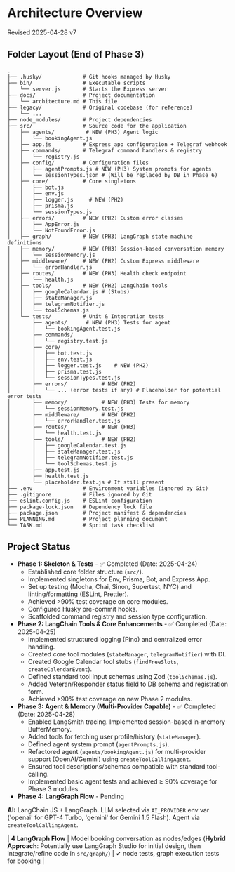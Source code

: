 # Architecture Overview

Revised 2025-04-28 v7

## Folder Layout (End of Phase 3)

```
.
├── .husky/             # Git hooks managed by Husky
├── bin/                # Executable scripts
│   └── server.js       # Starts the Express server
├── docs/               # Project documentation
│   └── architecture.md # This file
├── legacy/             # Original codebase (for reference)
│   └── ...
├── node_modules/       # Project dependencies
├── src/                # Source code for the application
│   ├── agents/          # NEW (PH3) Agent logic
│   │   └── bookingAgent.js
│   ├── app.js          # Express app configuration + Telegraf webhook
│   ├── commands/       # Telegraf command handlers & registry
│   │   └── registry.js
│   ├── config/         # Configuration files
│   │   ├── agentPrompts.js # NEW (PH3) System prompts for agents
│   │   └── sessionTypes.json # (Will be replaced by DB in Phase 6)
│   ├── core/           # Core singletons
│   │   ├── bot.js
│   │   ├── env.js
│   │   ├── logger.js     # NEW (PH2)
│   │   ├── prisma.js
│   │   └── sessionTypes.js
│   ├── errors/         # NEW (PH2) Custom error classes
│   │   ├── AppError.js
│   │   └── NotFoundError.js
│   ├── graph/          # NEW (PH3) LangGraph state machine definitions
│   ├── memory/         # NEW (PH3) Session-based conversation memory
│   │   └── sessionMemory.js
│   ├── middleware/     # NEW (PH2) Custom Express middleware
│   │   └── errorHandler.js
│   ├── routes/         # NEW (PH3) Health check endpoint
│   │   └── health.js
│   ├── tools/          # NEW (PH2) LangChain tools
│   │   ├── googleCalendar.js # (Stubs)
│   │   ├── stateManager.js
│   │   ├── telegramNotifier.js
│   │   └── toolSchemas.js
│   └── tests/          # Unit & Integration tests
│       ├── agents/      # NEW (PH3) Tests for agent
│       │   └── bookingAgent.test.js
│       ├── commands/
│       │   └── registry.test.js
│       ├── core/
│       │   ├── bot.test.js
│       │   ├── env.test.js
│       │   ├── logger.test.js    # NEW (PH2)
│       │   ├── prisma.test.js
│       │   └── sessionTypes.test.js
│       ├── errors/           # NEW (PH2)
│       │   └── ... (error tests if any) # Placeholder for potential error tests
│       ├── memory/           # NEW (PH3) Tests for memory
│       │   └── sessionMemory.test.js
│       ├── middleware/       # NEW (PH2)
│       │   └── errorHandler.test.js
│       ├── routes/           # NEW (PH3)
│       │   └── health.test.js
│       ├── tools/            # NEW (PH2)
│       │   ├── googleCalendar.test.js
│       │   ├── stateManager.test.js
│       │   ├── telegramNotifier.test.js
│       │   └── toolSchemas.test.js
│       ├── app.test.js
│       ├── health.test.js
│       └── placeholder.test.js # If still present
├── .env                # Environment variables (ignored by Git)
├── .gitignore          # Files ignored by Git
├── eslint.config.js    # ESLint configuration
├── package-lock.json   # Dependency lock file
├── package.json        # Project manifest & dependencies
├── PLANNING.md         # Project planning document
└── TASK.md             # Sprint task checklist
```

## Project Status

*   **Phase 1: Skeleton & Tests** - ✅ Completed (Date: 2025-04-24)
    *   Established core folder structure (`src/`).
    *   Implemented singletons for Env, Prisma, Bot, and Express App.
    *   Set up testing (Mocha, Chai, Sinon, Supertest, NYC) and linting/formatting (ESLint, Prettier).
    *   Achieved >90% test coverage on core modules.
    *   Configured Husky pre-commit hooks.
    *   Scaffolded command registry and session type configuration.
*   **Phase 2: LangChain Tools & Core Enhancements** - ✅ Completed (Date: 2025-04-25)
    *   Implemented structured logging (Pino) and centralized error handling.
    *   Created core tool modules (`stateManager`, `telegramNotifier`) with DI.
    *   Created Google Calendar tool stubs (`findFreeSlots`, `createCalendarEvent`).
    *   Defined standard tool input schemas using Zod (`toolSchemas.js`).
    *   Added Veteran/Responder status field to DB schema and registration form.
    *   Achieved >90% test coverage on new Phase 2 modules.
*   **Phase 3: Agent & Memory (Multi-Provider Capable)** - ✅ Completed (Date: 2025-04-28)
    *   Enabled LangSmith tracing. Implemented session-based in-memory BufferMemory.
    *   Added tools for fetching user profile/history (`stateManager`).
    *   Defined agent system prompt (`agentPrompts.js`).
    *   Refactored agent (`agents/bookingAgent.js`) for multi-provider support (OpenAI/Gemini) using `createToolCallingAgent`.
    *   Ensured tool descriptions/schemas compatible with standard tool-calling.
    *   Implemented basic agent tests and achieved ≥ 90% coverage for Phase 3 modules.
*   **Phase 4: LangGraph Flow** - Pending

**AI:** LangChain JS + LangGraph. LLM selected via `AI_PROVIDER` env var ('openai' for GPT-4 Turbo, 'gemini' for Gemini 1.5 Flash). Agent via `createToolCallingAgent`.

| **4 LangGraph Flow** | Model booking conversation as nodes/edges (**Hybrid Approach**: Potentially use LangGraph Studio for initial design, then integrate/refine code in `src/graph/`) | ✔ node tests, graph execution tests for booking |
